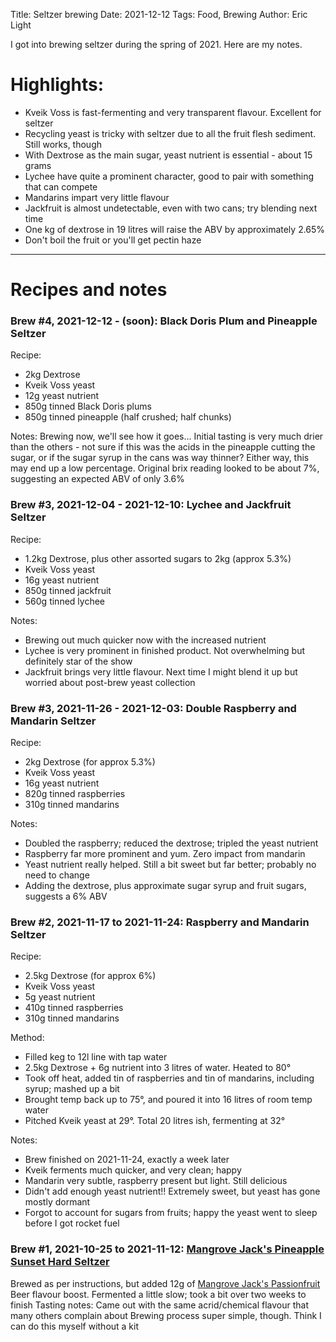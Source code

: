 Title: Seltzer brewing
Date: 2021-12-12
Tags: Food, Brewing
Author: Eric Light

I got into brewing seltzer during the spring of 2021. Here are my notes.

# Highlights:

* Kveik Voss is fast-fermenting and very transparent flavour. Excellent for seltzer
* Recycling yeast is tricky with seltzer due to all the fruit flesh sediment. Still works, though
* With Dextrose as the main sugar, yeast nutrient is essential - about 15 grams
* Lychee have quite a prominent character, good to pair with something that can compete
* Mandarins impart very little flavour
* Jackfruit is almost undetectable, even with two cans; try blending next time
* One kg of dextrose in 19 litres will raise the ABV by approximately 2.65%
* Don't boil the fruit or you'll get pectin haze

---

# Recipes and notes

### Brew #4, 2021-12-12 - (soon): Black Doris Plum and Pineapple Seltzer

Recipe:

* 2kg Dextrose
* Kveik Voss yeast
* 12g yeast nutrient
* 850g tinned Black Doris plums
* 850g tinned pineapple (half crushed; half chunks)

Notes:
Brewing now, we'll see how it goes...
Initial tasting is very much drier than the others - not sure if this was the acids in the pineapple cutting the sugar, or if the sugar syrup in the cans was way thinner? Either way, this may end up a low percentage.
Original brix reading looked to be about 7%, suggesting an expected ABV of only 3.6%

### Brew #3, 2021-12-04 - 2021-12-10: Lychee and Jackfruit Seltzer

Recipe:

* 1.2kg Dextrose, plus other assorted sugars to 2kg (approx 5.3%)
* Kveik Voss yeast
* 16g yeast nutrient
* 850g tinned jackfruit
* 560g tinned lychee

Notes:

* Brewing out much quicker now with the increased nutrient
* Lychee is very prominent in finished product. Not overwhelming but definitely star of the show
* Jackfruit brings very little flavour. Next time I might blend it up but worried about post-brew yeast collection


### Brew #3, 2021-11-26 - 2021-12-03: Double Raspberry and Mandarin Seltzer

Recipe:

* 2kg Dextrose (for approx 5.3%)
* Kveik Voss yeast
* 16g yeast nutrient
* 820g tinned raspberries
* 310g tinned mandarins

Notes:

* Doubled the raspberry; reduced the dextrose; tripled the yeast nutrient
* Raspberry far more prominent and yum. Zero impact from mandarin
* Yeast nutrient really helped. Still a bit sweet but far better; probably no need to change
* Adding the dextrose, plus approximate sugar syrup and fruit sugars, suggests a 6% ABV


### Brew #2, 2021-11-17 to 2021-11-24: Raspberry and Mandarin Seltzer

Recipe:

* 2.5kg Dextrose (for approx 6%)
* Kveik Voss yeast
* 5g yeast nutrient
* 410g tinned raspberries
* 310g tinned mandarins

Method:

* Filled keg to 12l line with tap water
* 2.5kg Dextrose + 6g nutrient into 3 litres of water. Heated to 80°
* Took off heat, added tin of raspberries and tin of mandarins, including syrup; mashed up a bit
* Brought temp back up to 75°, and poured it into 16 litres of room temp water
* Pitched Kveik yeast at 29°. Total 20 litres ish, fermenting at 32°

Notes:

* Brew finished on 2021-11-24, exactly a week later
* Kveik ferments much quicker, and very clean; happy
* Mandarin very subtle, raspberry present but light. Still delicious
* Didn't add enough yeast nutrient!! Extremely sweet, but yeast has gone mostly dormant
* Forgot to account for sugars from fruits; happy the yeast went to sleep before I got rocket fuel


### Brew #1, 2021-10-25 to 2021-11-12: [Mangrove Jack's Pineapple Sunset Hard Seltzer](https://mangrovejacks.com/products/pineapple-sunset-hard-seltzer)

Brewed as per instructions, but added 12g of [Mangrove Jack's Passionfruit](https://mangrovejacks.com/collections/consumables/products/natural-beer-flavour-boost-passionfruit) Beer flavour boost.
Fermented a little slow; took a bit over two weeks to finish
Tasting notes: Came out with the same acrid/chemical flavour that many others complain about
Brewing process super simple, though. Think I can do this myself without a kit
